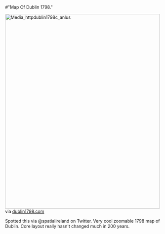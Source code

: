 #"Map Of Dublin 1798."


 <div class="posterous_bookmarklet_entry">
 <div class='p_embed p_image_embed'>
<a href="http://getfile4.posterous.com/getfile/files.posterous.com/conoroneill/vpHpxmnCfxzlqktBxwpytgecmhFjhzwofyspwuGludlpzdDIkrCzydouCcxd/media_httpdublin1798c_Anlus.jpg.scaled1000.jpg"><img alt="Media_httpdublin1798c_anlus" height="631" src="http://getfile0.posterous.com/getfile/files.posterous.com/conoroneill/vpHpxmnCfxzlqktBxwpytgecmhFjhzwofyspwuGludlpzdDIkrCzydouCcxd/media_httpdublin1798c_Anlus.jpg.scaled500.jpg" width="500" /></a>
</div>
<div class="posterous_quote_citation">via <a href="http://dublin1798.com/dublin16.htm">dublin1798.com</a></div>
 <p>Spotted this via @spatialireland on Twitter. Very cool zoomable 1798 map of Dublin. Core layout really hasn't changed much in 200 years.</p></div>
 